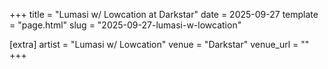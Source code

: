 +++
title = "Lumasi w/ Lowcation at Darkstar"
date = 2025-09-27
template = "page.html"
slug = "2025-09-27-lumasi-w-lowcation"

[extra]
artist = "Lumasi w/ Lowcation"
venue = "Darkstar"
venue_url = ""
+++
